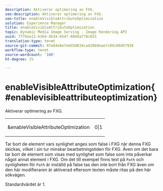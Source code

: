 ```yaml
---
description: Aktiverar optimering av FXG.
seo-description: Aktiverar optimering av FXG.
seo-title: enableVisibleAttributeOptimization
solution: Experience Manager
title: enableVisibleAttributeOptimization
topic: Dynamic Media Image Serving - Image Rendering API
uuid: 7f79aa12-6364-4b34-b547-88d4a778c015
translation-type: tm+mt
source-git-commit: 97a84e8e7edd3d834ca42069eae7c09c00d57938
workflow-type: tm+mt
source-wordcount: '100'
ht-degree: 1%

---
```



# enableVisibleAttributeOptimization{#enablevisibleattributeoptimization}

Aktiverar optimering av FXG.

<table id="simpletable_FDE0D8786BC747AF87A336452500E695"> 
 <tr class="strow"> 
  <td class="stentry"> <p><span class="codeph"> &amp;enableVisibleAttributeOptimization</span> </p> </td> 
  <td class="stentry"> <p>0|1 </p></td> 
 </tr> 
</table>

Tar bort de element vars synlighet anges som false i FXG när denna FXG skickas, vilket i sin tur minskar bearbetningstiden för FXG. Även om det bara tar bort de element som visas med synlighet som false som inte påverkar något annat element i FXG. Om det till exempel finns text på `Path` och synligheten för `Path` är inställd på false tas den inte bort från FXG även om den här modifieraren är aktiverad eftersom texten måste ritas på den här sökvägen.

Standardvärdet är 1.
